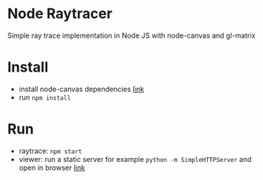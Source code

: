 # Node Raytracer

Simple ray trace implementation in Node JS with node-canvas and gl-matrix

# Install
- install node-canvas dependencies [link](https://github.com/Automattic/node-canvas/wiki)
- run `npm install`

# Run

- raytrace: `npm start`
- viewer: run a static server for example `python -m SimpleHTTPServer` and open in browser [link](http://localhost:8000/viewer/)